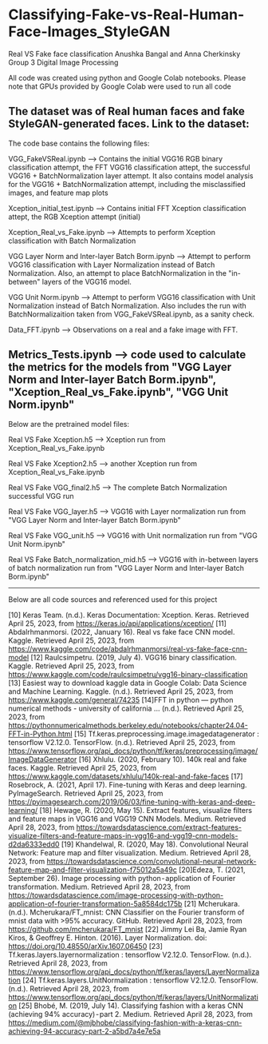 # Classifying-Fake-vs-Real-Human-Face-Images_StyleGAN

Real VS Fake face classification
Anushka Bangal and Anna Cherkinsky
Group 3
Digital Image Processing

All code was created using python and Google Colab notebooks.
Please note that GPUs provided by Google Colab were used to run all code

The dataset was of Real human faces and fake StyleGAN-generated faces.
Link to the dataset:
---------------------------------------------------------------------------------------
The code base contains the following files:


VGG_FakeVSReal.ipynb  --> Contains the initial VGG16 RGB binary classification attempt, the FFT VGG16 classification attept, the successful VGG16 + BatchNormalization layer attempt. It also contains model analysis for the VGG16 + 						BatchNormalization attempt, including the misclassified images, and feature map plots

Xception_initial_test.ipynb --> Contains initial FFT Xception classification attept, the RGB Xception attempt (initial)

Xception_Real_vs_Fake.ipynb --> Attempts to perform Xception classification with Batch Normalization

VGG Layer Norm and Inter-layer Batch Borm.ipynb --> Attempt to perform VGG16 classification with Layer Normalization instead of Batch Normalization. Also, an attempt to place BatchNormalization in the "in-between" layers of the VGG16 model.

VGG Unit Norm.ipynb --> Attempt to perform VGG16 classification with Unit Normalization instead of Batch Normalization. Also includes the run with BatchNormalizaition taken from VGG_FakeVSReal.ipynb, as a sanity check.

Data_FFT.ipynb --> Observations on a real and a fake image with FFT.

Metrics_Tests.ipynb --> code used to calculate the metrics for the models from "VGG Layer Norm and Inter-layer Batch Borm.ipynb", "Xception_Real_vs_Fake.ipynb", "VGG Unit Norm.ipynb"
---------------------------------------------------------------------------------------
Below are the pretrained model files:

Real VS Fake Xception.h5 --> Xception run from Xception_Real_vs_Fake.ipynb

Real VS Fake Xception2.h5 --> another Xception run from Xception_Real_vs_Fake.ipynb

Real VS Fake VGG_final2.h5 --> The complete Batch Normalization successful VGG run

Real VS Fake VGG_layer.h5 --> VGG16 with Layer normalization run from "VGG Layer Norm and Inter-layer Batch Borm.ipynb"

Real VS Fake VGG_unit.h5 --> VGG16 with Unit normalization run from "VGG Unit Norm.ipynb"

Real VS Fake Batch_normalization_mid.h5 --> VGG16 with in-between layers of batch normalization run from "VGG Layer Norm and Inter-layer Batch Borm.ipynb"


---------------------------------------------------------------------------------------
Below are all code sources and referenced used for this project


[10] Keras Team.  (n.d.). Keras Documentation: Xception. Keras. Retrieved April 25, 2023, from https://keras.io/api/applications/xception/ 
[11] Abdalrhmanmorsi. (2022, January 16). Real vs fake face CNN model. Kaggle. Retrieved April 25, 2023, from https://www.kaggle.com/code/abdalrhmanmorsi/real-vs-fake-face-cnn-model 
[12] Raulcsimpetru. (2019, July 4). VGG16 binary classification. Kaggle. Retrieved April 25, 2023, from https://www.kaggle.com/code/raulcsimpetru/vgg16-binary-classification 
[13] Easiest way to download kaggle data in Google Colab: Data Science and Machine Learning. Kaggle. (n.d.). Retrieved April 25, 2023, from https://www.kaggle.com/general/74235 
[14]FFT in python — python numerical methods - university of california ... (n.d.). Retrieved April 25, 2023, from https://pythonnumericalmethods.berkeley.edu/notebooks/chapter24.04-FFT-in-Python.html 
[15] Tf.keras.preprocessing.image.imagedatagenerator  :   tensorflow V2.12.0. TensorFlow. (n.d.). Retrieved April 25, 2023, from https://www.tensorflow.org/api_docs/python/tf/keras/preprocessing/image/ImageDataGenerator 
[16] Xhlulu. (2020, February 10). 140k real and fake faces. Kaggle. Retrieved April 25, 2023, from https://www.kaggle.com/datasets/xhlulu/140k-real-and-fake-faces 
[17] Rosebrock, A. (2021, April 17). Fine-tuning with Keras and deep learning. PyImageSearch. Retrieved April 25, 2023, from https://pyimagesearch.com/2019/06/03/fine-tuning-with-keras-and-deep-learning/
[18] Hewage, R. (2020, May 15). Extract features, visualize filters and feature maps in VGG16 and VGG19 CNN Models. Medium. Retrieved April 28, 2023, from https://towardsdatascience.com/extract-features-visualize-filters-and-feature-maps-in-vgg16-and-vgg19-cnn-models-d2da6333edd0 
[19] Khandelwal, R. (2020, May 18). Convolutional Neural Network: Feature map and filter visualization. Medium. Retrieved April 28, 2023, from https://towardsdatascience.com/convolutional-neural-network-feature-map-and-filter-visualization-f75012a5a49c 
[20]Edeza, T. (2021, September 26). Image processing with python - application of Fourier transformation. Medium. Retrieved April 28, 2023, from https://towardsdatascience.com/image-processing-with-python-application-of-fourier-transformation-5a8584dc175b 
[21] Mcherukara. (n.d.). Mcherukara/FT_mnist: CNN Classifier on the Fourier transform of mnist data with &gt;95% accuracy. GitHub. Retrieved April 28, 2023, from https://github.com/mcherukara/FT_mnist
[22] Jimmy Lei Ba, Jamie Ryan Kiros, & Geoffrey E. Hinton. (2016). Layer Normalization. doi: 
https://doi.org/10.48550/arXiv.1607.06450
[23] Tf.keras.layers.layernormalization  :   tensorflow V2.12.0. TensorFlow. (n.d.). Retrieved April 28, 2023, from https://www.tensorflow.org/api_docs/python/tf/keras/layers/LayerNormalization 
[24] Tf.keras.layers.UnitNormalization  :   tensorflow V2.12.0. TensorFlow. (n.d.). Retrieved April 28, 2023, from https://www.tensorflow.org/api_docs/python/tf/keras/layers/UnitNormalization 
[25] Bhobé, M. (2019, July 14). Classifying fashion with a keras CNN (achieving 94% accuracy) - part 2. Medium. Retrieved April 28, 2023, from https://medium.com/@mjbhobe/classifying-fashion-with-a-keras-cnn-achieving-94-accuracy-part-2-a5bd7a4e7e5a
